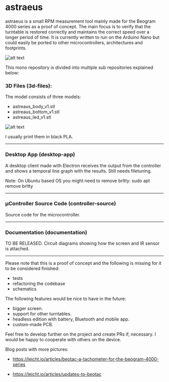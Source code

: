 # astraeus
astraeus is a small RPM measurement tool mainly made for the Beogram 4000 series as a proof of concept.
The main focus is to verify that the turntable is restored correctly and maintains the correct speed over a longer period of time.
It is currently written to run on the Arduino Nano but could easily be ported to other microcontrollers, architectures and footprints.

![alt text](https://ni.leicht.io/updates-to-beotac-a256b3fc-64fd-464c-9166-10d07f8a27e8.jpg)

This mono repository is divided into multiple sub repositories explained below:


### 3D Files (3d-files):
The model consists of three models:
- astreaus_body_v1.stl
- astreaus_bottom_v1.stl
- astreaus_led_v1.stl

![alt text](https://github.com/leicht-io/astraeus/blob/master/3d-files/rendering_1.png?raw=true)


I usually print them in black PLA.

---

### Desktop App (desktop-app)
A desktop client made with Electron receives the output from the controller and shows a temporal line graph with the results. Still needs filetuning.

Note: On Ubuntu based OS you might need to remove brltty: sudo apt remove brltty

---

### µController Source Code (controller-source) 
Source code for the microcontroller. 

---

### Documentation (documentation)
TO BE RELEASED. Circuit diagrams showing how the screen and IR sensor is attached.

---

Please note that this is a proof of concept and the following is missing for it to be considered finished:

- tests
- refactoring the codebase
- schematics

The following features would be nice to have in the future:
- bigger screen.
- support for other turntables.
- headless edition with battery, Bluetooth and mobile app.
- custom-made PCB.

Feel free to develop further on the project and create PRs if, necessary. I would be happy to cooperate with others on the device.

Blog posts with more pictures:

- https://leicht.io/articles/beotac-a-tachometer-for-the-beogram-4000-series

- https://leicht.io/articles/updates-to-beotac
